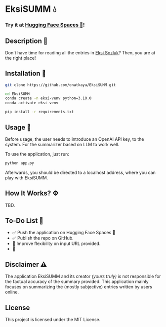 # EksiSUMM 💧
### Try it at [Hugging Face Spaces 🤗](https://huggingface.co/spaces/mronatkaya/eksiSUMM)!

## Description 🧠
Don't have time for reading all the entries in [Eksi Sozluk](http://eksisozluk.com/)? Then, you are at the right place!

## Installation 🔧

```bash
git clone https://github.com/onatkaya/EksiSUMM.git

cd EksiSUMM
conda create -n eksi-venv python=3.10.0
conda activate eksi-venv

pip install -r requirements.txt
```

## Usage 🔎
Before usage, the user needs to introduce an OpenAI API key, to the system. For the summarizer based on LLM to work well.

To use the application, just run:

```bash
python app.py
```
Afterwards, you should be directed to a localhost address, where you can play with EksiSUMM.

## How It Works? ⚙️

TBD.

## To-Do List 🎯

- ✅ Push the application on Hugging Face Spaces 🤗
- ✅ Publish the repo on GitHub.
-  🎯 Improve flexibility on input URL provided.
-  🎯 

## Disclaimer ⚠️

The application EksiSUMM and its creator _(yours truly)_ is not responsible for the factual accuracy of the summary provided. This application mainly focuses on summarizing the (mostly subjective) entries written by users online.

## License
This project is licensed under the MIT License.
